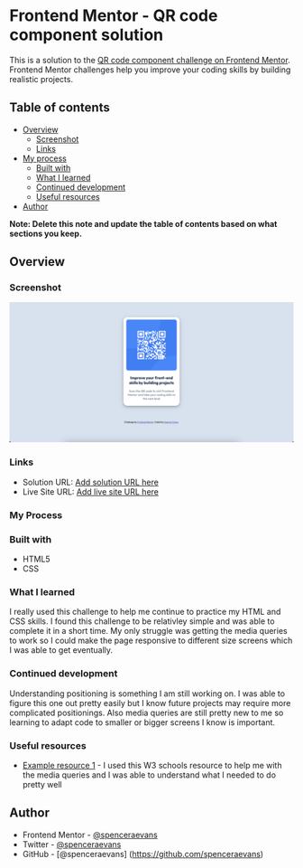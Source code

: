 # Frontend Mentor - QR code component solution

This is a solution to the [QR code component challenge on Frontend Mentor](https://www.frontendmentor.io/challenges/qr-code-component-iux_sIO_H). Frontend Mentor challenges help you improve your coding skills by building realistic projects. 

## Table of contents

- [Overview](#overview)
  - [Screenshot](#screenshot)
  - [Links](#links)
- [My process](#my-process)
  - [Built with](#built-with)
  - [What I learned](#what-i-learned)
  - [Continued development](#continued-development)
  - [Useful resources](#useful-resources)
- [Author](#author)

**Note: Delete this note and update the table of contents based on what sections you keep.**

## Overview

### Screenshot

![](./final-screenshot.png)

### Links

- Solution URL: [Add solution URL here](https://your-solution-url.com)
- Live Site URL: [Add live site URL here](https://your-live-site-url.com)

### My Process

### Built with

- HTML5
- CSS 

### What I learned

I really used this challenge to help me continue to practice my HTML and CSS skills. I found this challenge to be relativley simple and was able to complete it in a short time. My only struggle was getting the media queries to work so I could make the page responsive to different size screens which I was able to get eventually.

### Continued development

Understanding positioning is something I am still working on. I was able to figure this one out pretty easily but I know future projects may require more complicated positionings. Also media queries are still pretty new to me so learning to adapt code to smaller or bigger screens I know is important. 

### Useful resources

- [Example resource 1](https://www.w3schools.com/cssref/css3_pr_mediaquery.asp) - I used this W3 schools resource to help me with the media queries and I was able to understand what I needed to do pretty well 

## Author

- Frontend Mentor - [@spenceraevans](https://www.frontendmentor.io/profile/spenceraevans)
- Twitter - [@spenceraevans](https://twitter.com/spenceraevans)
- GitHub - [@spenceraevans] (https://github.com/spenceraevans)


